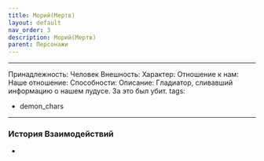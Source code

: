 ```yaml
---
title: Морий(Мертв)
layout: default
nav_order: 3
description: Морий(Мертв)
parent: Персонажи
---
```


---
Принадлежность: Человек
Внешность: 
Характер: 
Отношение к нам: 
Наше отношение: 
Способности: 
Описание: Гладиатор, сливавший информацию о нашем лудусе. За это был убит.
tags:
  - demon_chars
---
### История Взаимодействий
- 
